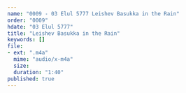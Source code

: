 ```yaml
---
name: "0009 - 03 Elul 5777 Leishev Basukka in the Rain"
order: "0009"
hdate: "03 Elul 5777"
title: "Leishev Basukka in the Rain"
keywords: []
file:
- ext: ".m4a"
  mime: "audio/x-m4a"
  size: 
  duration: "1:40"
published: true
---
```



